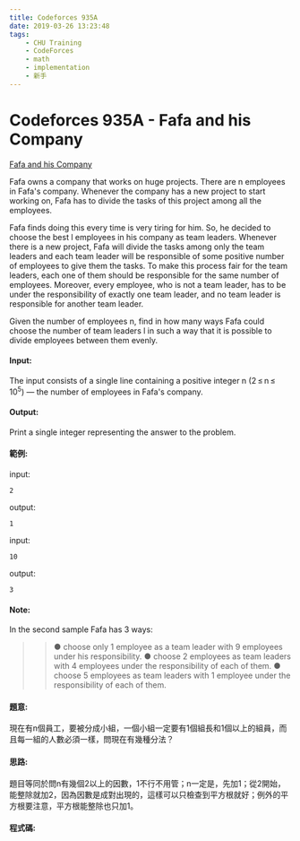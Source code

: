 ```yaml
---
title: Codeforces 935A
date: 2019-03-26 13:23:48
tags:
    - CHU Training
    - CodeForces
    - math
    - implementation
    - 新手
---
```

# Codeforces 935A - Fafa and his Company
[Fafa and his Company](https://codeforces.com/problemset/problem/935/A)

Fafa owns a company that works on huge projects. There are n employees in Fafa's company. Whenever the company has a new project to start working on, Fafa has to divide the tasks of this project among all the employees.
<!-- more -->
Fafa finds doing this every time is very tiring for him. So, he decided to choose the best l employees in his company as team leaders. Whenever there is a new project, Fafa will divide the tasks among only the team leaders and each team leader will be responsible of some positive number of employees to give them the tasks. To make this process fair for the team leaders, each one of them should be responsible for the same number of employees. Moreover, every employee, who is not a team leader, has to be under the responsibility of exactly one team leader, and no team leader is responsible for another team leader.

Given the number of employees n, find in how many ways Fafa could choose the number of team leaders l in such a way that it is possible to divide employees between them evenly.

#### Input:
The input consists of a single line containing a positive integer n (2 ≤ n ≤ 10<sup>5</sup>) — the number of employees in Fafa's company.

#### Output:
Print a single integer representing the answer to the problem.

#### 範例:

input:
```
2
```
output:
```
1
```
input:
```
10
```
output:
```
3
```

#### Note:
In the second sample Fafa has 3 ways:

>>● choose only 1 employee as a team leader with 9 employees under his responsibility.
>>● choose 2 employees as team leaders with 4 employees under the responsibility of each of them.
>>● choose 5 employees as team leaders with 1 employee under the responsibility of each of them. 
#### 題意:
現在有n個員工，要被分成小組，一個小組一定要有1個組長和1個以上的組員，而且每一組的人數必須一樣，問現在有幾種分法？

#### 思路:
題目等同於問n有幾個2以上的因數，1不行不用管；n一定是，先加1；從2開始，能整除就加2，因為因數是成對出現的，這樣可以只檢查到平方根就好；例外的平方根要注意，平方根能整除也只加1。

#### 程式碼:
<script src="https://gist.github.com/Daviswww/dec4d3138b5eb87b0df108f844503fcb.js"></script>

